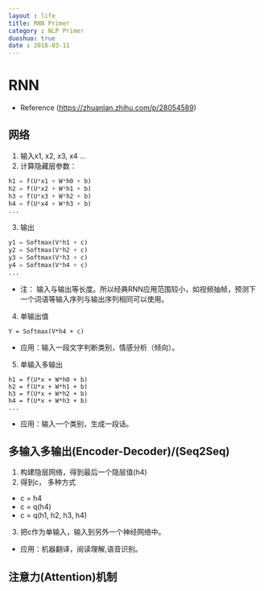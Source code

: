 ```yaml
---
layout : life
title: RNN Primer
category : NLP Primer
duoshuo: true
date : 2018-03-11
---
```


# RNN
* Reference (https://zhuanlan.zhihu.com/p/28054589)

## 网络
1. 输入x1, x2, x3, x4 ...
2. 计算隐藏层参数：
```python
h1 = f(U*x1 + W*h0 + b)
h2 = f(U*x2 + W*h1 + b)
h3 = f(U*x3 + W*h2 + b)
h4 = f(U*x4 + W*h3 + b)
... 
```
3. 输出
```python
y1 = Softmax(V*h1 + c)
y2 = Softmax(V*h2 + c)
y3 = Softmax(V*h3 + c)
y4 = Softmax(V*h4 + c)
...
```
* 注： 输入与输出等长度。所以经典RNN应用范围较小，如视频抽帧，预测下一个词语等输入序列与输出序列相同可以使用。
4. 单输出值
```
Y = Softmax(V*h4 + c)
```
* 应用：输入一段文字判断类别，情感分析（倾向）。
5. 单输入多输出
```
h1 = f(U*x + W*h0 + b)
h2 = f(U*x + W*h1 + b)
h3 = f(U*x + W*h2 + b)
h4 = f(U*x + W*h3 + b)
... 
```
* 应用：输入一个类别，生成一段话。

## 多输入多输出(Encoder-Decoder)/(Seq2Seq)
1. 构建隐层网络，得到最后一个隐层值(h4)
2. 得到c， 多种方式
* c = h4
* c = q(h4)
* c = q(h1, h2, h3, h4)
3. 把c作为单输入，输入到另外一个神经网络中。
* 应用：机器翻译，阅读理解,语音识别。

## 注意力(Attention)机制
